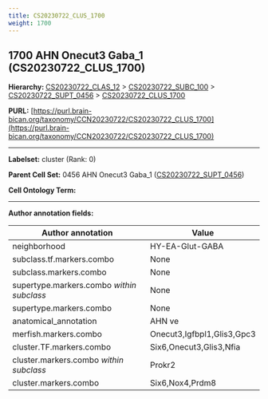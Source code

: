 ```yaml
---
title: CS20230722_CLUS_1700
weight: 1700
---
```

## 1700 AHN Onecut3 Gaba_1 (CS20230722_CLUS_1700)
<b>Hierarchy: </b>
[CS20230722_CLAS_12](../CS20230722_CLAS_12) >
[CS20230722_SUBC_100](../CS20230722_SUBC_100) >
[CS20230722_SUPT_0456](../CS20230722_SUPT_0456) >
[CS20230722_CLUS_1700](../CS20230722_CLUS_1700)

**PURL:** [https://purl.brain-bican.org/taxonomy/CCN20230722/CS20230722_CLUS_1700](https://purl.brain-bican.org/taxonomy/CCN20230722/CS20230722_CLUS_1700)

---


**Labelset:** cluster (Rank: 0)

**Parent Cell Set:** 0456 AHN Onecut3 Gaba_1 ([CS20230722_SUPT_0456](../CS20230722_SUPT_0456))



**Cell Ontology Term:** 

[MARKER GENES.]: #


---

[TRANSFERRED ANNOTATIONS.]: #


[AUTHOR ANNOTATION FIELDS.]: #


**Author annotation fields:**

| Author annotation | Value |
|-------------------|-------|
|neighborhood|HY-EA-Glut-GABA|
|subclass.tf.markers.combo|None|
|subclass.markers.combo|None|
|supertype.markers.combo _within subclass_|None|
|supertype.markers.combo|None|
|anatomical_annotation|AHN ve|
|merfish.markers.combo|Onecut3,Igfbpl1,Glis3,Gpc3|
|cluster.TF.markers.combo|Six6,Onecut3,Glis3,Nfia|
|cluster.markers.combo _within subclass_|Prokr2|
|cluster.markers.combo|Six6,Nox4,Prdm8|
